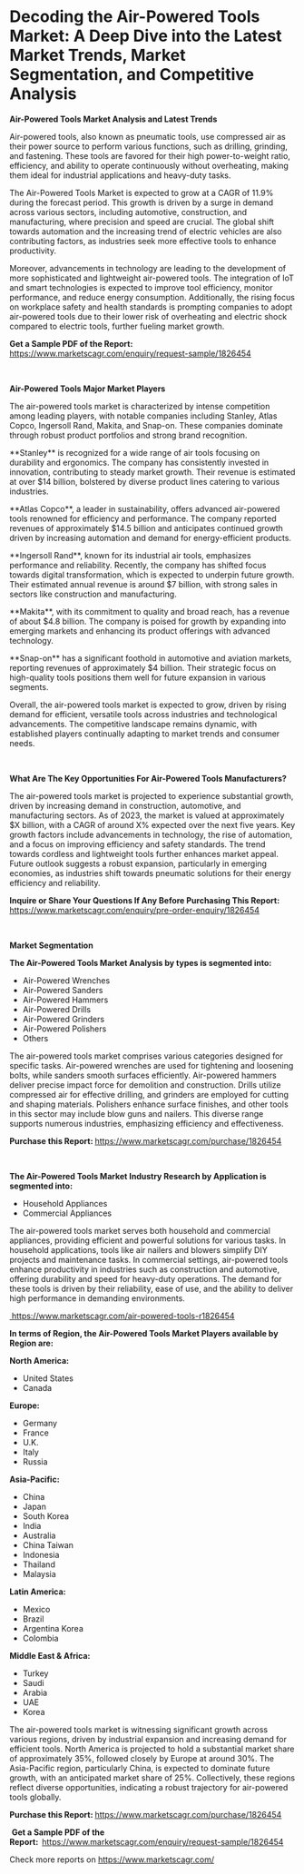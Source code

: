 <p><h1>Decoding the Air-Powered Tools Market: A Deep Dive into the Latest Market Trends, Market Segmentation, and Competitive Analysis</h1></p><p><strong>Air-Powered Tools Market Analysis and Latest Trends</strong></p>
<p><p>Air-powered tools, also known as pneumatic tools, use compressed air as their power source to perform various functions, such as drilling, grinding, and fastening. These tools are favored for their high power-to-weight ratio, efficiency, and ability to operate continuously without overheating, making them ideal for industrial applications and heavy-duty tasks.</p><p>The Air-Powered Tools Market is expected to grow at a CAGR of 11.9% during the forecast period. This growth is driven by a surge in demand across various sectors, including automotive, construction, and manufacturing, where precision and speed are crucial. The global shift towards automation and the increasing trend of electric vehicles are also contributing factors, as industries seek more effective tools to enhance productivity.</p><p>Moreover, advancements in technology are leading to the development of more sophisticated and lightweight air-powered tools. The integration of IoT and smart technologies is expected to improve tool efficiency, monitor performance, and reduce energy consumption. Additionally, the rising focus on workplace safety and health standards is prompting companies to adopt air-powered tools due to their lower risk of overheating and electric shock compared to electric tools, further fueling market growth.</p></p>
<p><strong>Get a Sample PDF of the Report:&nbsp;</strong> <a href="https://www.marketscagr.com/enquiry/request-sample/1826454?utm_campaign=3221&utm_medium=2&utm_source=Github&utm_content=ia&utm_term=12042025&utm_id=air-powered-tools">https://www.marketscagr.com/enquiry/request-sample/1826454</a></p>
<p>&nbsp;</p>
<p><strong>Air-Powered Tools Major Market Players</strong></p>
<p><p>The air-powered tools market is characterized by intense competition among leading players, with notable companies including Stanley, Atlas Copco, Ingersoll Rand, Makita, and Snap-on. These companies dominate through robust product portfolios and strong brand recognition.</p><p>**Stanley** is recognized for a wide range of air tools focusing on durability and ergonomics. The company has consistently invested in innovation, contributing to steady market growth. Their revenue is estimated at over $14 billion, bolstered by diverse product lines catering to various industries.</p><p>**Atlas Copco**, a leader in sustainability, offers advanced air-powered tools renowned for efficiency and performance. The company reported revenues of approximately $14.5 billion and anticipates continued growth driven by increasing automation and demand for energy-efficient products.</p><p>**Ingersoll Rand**, known for its industrial air tools, emphasizes performance and reliability. Recently, the company has shifted focus towards digital transformation, which is expected to underpin future growth. Their estimated annual revenue is around $7 billion, with strong sales in sectors like construction and manufacturing.</p><p>**Makita**, with its commitment to quality and broad reach, has a revenue of about $4.8 billion. The company is poised for growth by expanding into emerging markets and enhancing its product offerings with advanced technology.</p><p>**Snap-on** has a significant foothold in automotive and aviation markets, reporting revenues of approximately $4 billion. Their strategic focus on high-quality tools positions them well for future expansion in various segments.</p><p>Overall, the air-powered tools market is expected to grow, driven by rising demand for efficient, versatile tools across industries and technological advancements. The competitive landscape remains dynamic, with established players continually adapting to market trends and consumer needs.</p></p>
<p>&nbsp;</p>
<p><strong>What Are The Key Opportunities For Air-Powered Tools Manufacturers?</strong></p>
<p><p>The air-powered tools market is projected to experience substantial growth, driven by increasing demand in construction, automotive, and manufacturing sectors. As of 2023, the market is valued at approximately $X billion, with a CAGR of around X% expected over the next five years. Key growth factors include advancements in technology, the rise of automation, and a focus on improving efficiency and safety standards. The trend towards cordless and lightweight tools further enhances market appeal. Future outlook suggests a robust expansion, particularly in emerging economies, as industries shift towards pneumatic solutions for their energy efficiency and reliability.</p></p>
<p><strong>Inquire or Share Your Questions If Any Before Purchasing This Report:</strong> <a href="https://www.marketscagr.com/enquiry/pre-order-enquiry/1826454?utm_campaign=3221&utm_medium=2&utm_source=Github&utm_content=ia&utm_term=12042025&utm_id=air-powered-tools">https://www.marketscagr.com/enquiry/pre-order-enquiry/1826454</a></p>
<p>&nbsp;</p>
<p><strong>Market Segmentation</strong></p>
<p><strong>The Air-Powered Tools Market Analysis by types is segmented into:</strong></p>
<p><ul><li>Air-Powered Wrenches</li><li>Air-Powered Sanders</li><li>Air-Powered Hammers</li><li>Air-Powered Drills</li><li>Air-Powered Grinders</li><li>Air-Powered Polishers</li><li>Others</li></ul></p>
<p><p>The air-powered tools market comprises various categories designed for specific tasks. Air-powered wrenches are used for tightening and loosening bolts, while sanders smooth surfaces efficiently. Air-powered hammers deliver precise impact force for demolition and construction. Drills utilize compressed air for effective drilling, and grinders are employed for cutting and shaping materials. Polishers enhance surface finishes, and other tools in this sector may include blow guns and nailers. This diverse range supports numerous industries, emphasizing efficiency and effectiveness.</p></p>
<p><strong>Purchase this Report:&nbsp;</strong><a href="https://www.marketscagr.com/purchase/1826454?utm_campaign=3221&utm_medium=2&utm_source=Github&utm_content=ia&utm_term=12042025&utm_id=air-powered-tools">https://www.marketscagr.com/purchase/1826454</a></p>
<p>&nbsp;</p>
<p><strong>The Air-Powered Tools Market Industry Research by Application is segmented into:</strong></p>
<p><ul><li>Household Appliances</li><li>Commercial Appliances</li></ul></p>
<p><p>The air-powered tools market serves both household and commercial appliances, providing efficient and powerful solutions for various tasks. In household applications, tools like air nailers and blowers simplify DIY projects and maintenance tasks. In commercial settings, air-powered tools enhance productivity in industries such as construction and automotive, offering durability and speed for heavy-duty operations. The demand for these tools is driven by their reliability, ease of use, and the ability to deliver high performance in demanding environments.</p></p>
<p><a href="https://www.marketscagr.com/air-powered-tools-r1826454?utm_campaign=3221&utm_medium=2&utm_source=Github&utm_content=ia&utm_term=12042025&utm_id=air-powered-tools">&nbsp;https://www.marketscagr.com/air-powered-tools-r1826454</a></p>
<p><strong>In terms of Region, the Air-Powered Tools Market Players available by Region are:</strong></p>
<p>
    <p> <strong> North America: </strong>
        <ul>
            <li>United States</li>
            <li>Canada</li>
        </ul>
        </p> 
    <p> <strong> Europe: </strong>
        <ul>
            <li>Germany</li>
            <li>France</li>
            <li>U.K.</li>
            <li>Italy</li>
            <li>Russia</li>
        </ul>
        </p> 
    <p> <strong> Asia-Pacific: </strong>
        <ul>
            <li>China</li>
            <li>Japan</li>
            <li>South Korea</li>
            <li>India</li>
            <li>Australia</li>
            <li>China Taiwan</li>
            <li>Indonesia</li>
            <li>Thailand</li>
            <li>Malaysia</li>
        </ul>
        </p> 
    <p> <strong> Latin America: </strong>
        <ul>
            <li>Mexico</li>
            <li>Brazil</li>
            <li>Argentina Korea</li>
            <li>Colombia</li>
        </ul>
        </p> 
    <p> <strong> Middle East & Africa: </strong>
        <ul>
            <li>Turkey</li>
            <li>Saudi</li>
            <li>Arabia</li>
            <li>UAE</li>
            <li>Korea</li>
        </ul>
    </p>
    </p>
<p><p>The air-powered tools market is witnessing significant growth across various regions, driven by industrial expansion and increasing demand for efficient tools. North America is projected to hold a substantial market share of approximately 35%, followed closely by Europe at around 30%. The Asia-Pacific region, particularly China, is expected to dominate future growth, with an anticipated market share of 25%. Collectively, these regions reflect diverse opportunities, indicating a robust trajectory for air-powered tools globally.</p></p>
<p><strong>Purchase this Report: </strong><a href="https://www.marketscagr.com/purchase/1826454?utm_campaign=3221&utm_medium=2&utm_source=Github&utm_content=ia&utm_term=12042025&utm_id=air-powered-tools">https://www.marketscagr.com/purchase/1826454</a></p>
<p>&nbsp;<strong>Get a Sample PDF of the Report:&nbsp;&nbsp;</strong><a href="https://www.marketscagr.com/enquiry/request-sample/1826454?utm_campaign=3221&utm_medium=2&utm_source=Github&utm_content=ia&utm_term=12042025&utm_id=air-powered-tools">https://www.marketscagr.com/enquiry/request-sample/1826454</a></p>
<p><strong></strong></p>
<p>Check more reports on <a href="https://www.marketscagr.com/?utm_campaign=3221&utm_medium=2&utm_source=Github&utm_content=ia&utm_term=12042025&utm_id=air-powered-tools">https://www.marketscagr.com/</a></p>